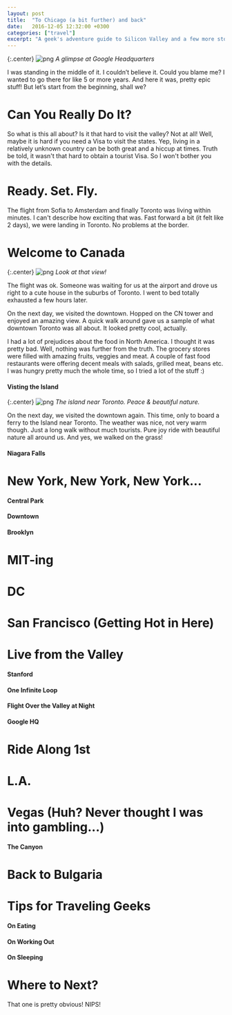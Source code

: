 ```yaml
---
layout: post
title:  "To Chicago (a bit further) and back"
date:   2016-12-05 12:32:00 +0300
categories: ["travel"]
excerpt: "A geek's adventure guide to Silicon Valley and a few more stops. Ready to ride the Caltrain?"
---
```


{:.center}
![png]({{site.url}}/assets/7.to_chicaco_a_bit_further_and_back_files/google_hq.jpg)
*A glimpse at Google Headquarters*

I was standing in the middle of it. I couldn’t believe it. Could you blame me? I wanted to go there for like 5 or more years. And here it was, pretty epic stuff! But let’s start from the beginning, shall we?

# Can You Really Do It?

So what is this all about? Is it that hard to visit the valley? Not at all! Well, maybe it is hard if you need a Visa to visit the states. Yep, living in a relatively unknown country can be both great and a hiccup at times. Truth be told, it wasn't that hard to obtain a tourist Visa. So I won't bother you with the details.

# Ready. Set. Fly.

The flight from Sofia to Amsterdam and finally Toronto was living within minutes. I can't describe how exciting that was. Fast forward a bit (it felt like 2 days), we were landing in Toronto. No problems at the border. 

# Welcome to Canada

{:.center} 
![png]({{site.url}}/assets/7.to_chicaco_a_bit_further_and_back_files/canada.jpg)
*Look at that view!*

The flight was ok. Someone was waiting for us at the airport and drove us right to a cute house in the suburbs of Toronto. I went to bed totally exhausted a few hours later.

On the next day, we visited the downtown. Hopped on the CN tower and enjoyed an amazing view. A quick walk around gave us a sample of what downtown Toronto was all about. It looked pretty cool, actually.

I had a lot of prejudices about the food in North America. I thought it was pretty bad. Well, nothing was further from the truth. The grocery stores were filled with amazing fruits, veggies and meat. A couple of fast food restaurants were offering decent meals with salads, grilled meat, beans etc. I was hungry pretty much the whole time, so I tried a lot of the stuff :)

#### Visting the Island

{:.center}
![png]({{site.url}}/assets/7.to_chicaco_a_bit_further_and_back_files/toronto_island.jpg)
*The island near Toronto. Peace & beautiful nature.*

On the next day, we visited the downtown again. This time, only to board a ferry to the Island near Toronto. The weather was nice, not very warm though. Just a long walk without much tourists. Pure joy ride with beautiful nature all around us. And yes, we walked on the grass!

#### Niagara Falls

# New York, New York, New York...

#### Central Park

#### Downtown

#### Brooklyn

# MIT-ing

# DC

# San Francisco (Getting Hot in Here)

# Live from the Valley

#### Stanford

#### One Infinite Loop

#### Flight Over the Valley at Night

#### Google HQ

# Ride Along 1st

# L.A.

# Vegas (Huh? Never thought I was into gambling...)

#### The Canyon

# Back to Bulgaria

# Tips for Traveling Geeks

#### On Eating

#### On Working Out

#### On Sleeping

# Where to Next?

That one is pretty obvious! NIPS!
